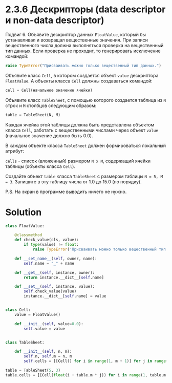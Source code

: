 # 2.3.6 Дескрипторы (data descriptor и non-data descriptor)

Подвиг 6. Объявите дескриптор данных `FloatValue`, который бы устанавливал и возвращал вещественные значения. При записи
вещественного числа должна выполняться проверка на вещественный тип данных. Если проверка не проходит, то генерировать
исключение командой:

```python
raise TypeError("Присваивать можно только вещественный тип данных.")
```

Объявите класс `Cell`, в котором создается объект `value` дескриптора `FloatValue`. А объекты класса `Cell` должны
создаваться командой:

```python
cell = Cell(начальное значение ячейки)
```

Объявите класс `TableSheet`, с помощью которого создается таблица из `N` строк и `M` столбцов следующим образом:

```python
table = TableSheet(N, M)
```

Каждая ячейка этой таблицы должна быть представлена объектом класса `Cell`, работать с вещественными числами через
объект `value` (начальное значение должно быть 0.0).

В каждом объекте класса `TableSheet` должен формироваться локальный атрибут:

`cells` - список (вложенный) размером `N x M`, содержащий ячейки таблицы (объекты класса `Cell`).

Создайте объект `table` класса `TableSheet` с размером таблицы `N = 5, M = 3`. Запишите в эту таблицу числа от 1.0 до
15.0 (по порядку).

P.S. На экран в программе выводить ничего не нужно.

# Solution

```python
class FloatValue:

    @classmethod
    def check_value(cls, value):
        if type(value) != float:
            raise TypeError('Присваивать можно только вещественный тип данных.')

    def __set_name__(self, owner, name):
        self.name = "_" + name

    def __get__(self, instance, owner):
        return instance.__dict__[self.name]

    def __set__(self, instance, value):
        self.check_value(value)
        instance.__dict__[self.name] = value


class Cell:
    value = FloatValue()

    def __init__(self, value=0.0):
        self.value = value


class TableSheet:

    def __init__(self, n, m):
        self.n, self.m = n, m
        self.cells = [[Cell() for i in range(1, m + 1)] for j in range(0, n)]

table = TableSheet(5, 3)
table.cells = [[Cell(float(i + table.m * j)) for i in range(1, table.m + 1)] for j in range(0, table.n)]
```